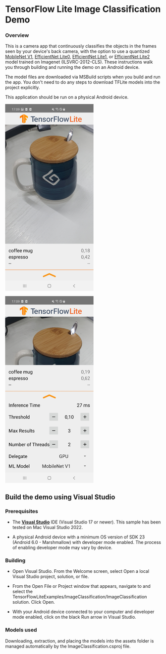 # TensorFlow Lite Image Classification Demo

### Overview

This is a camera app that continuously classifies the objects in the frames
seen by your device's back camera, with the option to use a quantized
[MobileNet V1](https://tfhub.dev/tensorflow/lite-model/mobilenet_v1_1.0_224_quantized/1/metadata/1),
[EfficientNet Lite0](https://tfhub.dev/tensorflow/lite-model/efficientnet/lite0/int8/2),
[EfficientNet Lite1](https://tfhub.dev/tensorflow/lite-model/efficientnet/lite1/int8/2),
or
[EfficientNet Lite2](https://tfhub.dev/tensorflow/lite-model/efficientnet/lite2/int8/2)
model trained on Imagenet (ILSVRC-2012-CLS). These instructions
walk you through building and running the demo on an Android device.

The model files are downloaded via MSBuild scripts when you build and run the
app. You don't need to do any steps to download TFLite models into the project
explicitly.

This application should be run on a physical Android device.

![App example showing UI controls. Result is espresso.](screenshot1.jpg?raw=true "Screenshot with controls")

![App example without UI controls. Result is espresso.](screenshot2.jpg?raw=true "Screenshot without controls")

## Build the demo using Visual Studio

### Prerequisites

* The **[Visual Studio](https://visualstudio.microsoft.com/vs/mac/)**
    IDE (Visual Studio 17 or newer). This sample has been tested on
    Mac Visual Studio 2022.

* A physical Android device with a minimum OS version of SDK 23 (Android 6.0 -
    Marshmallow) with developer mode enabled. The process of enabling developer
    mode may vary by device.

### Building

* Open Visual Studio. From the Welcome screen, select Open a local
    Visual Studio project, solution, or file.

* From the Open File or Project window that appears, navigate to and select
    the TensorFlowLiteExamples/ImageClassification/ImageClassification solution.
    Click Open.

* With your Android device connected to your computer and developer mode
    enabled, click on the black Run arrow in Visual Studio.

### Models used

Downloading, extraction, and placing the models into the assets folder is
managed automatically by the ImageClassification.csproj file.
